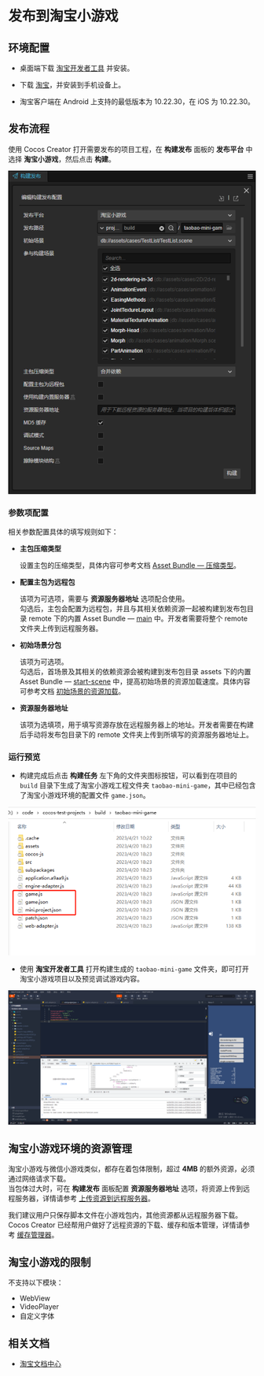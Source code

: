 # 发布到淘宝小游戏

## 环境配置

- 桌面端下载 [淘宝开发者工具](https://developer.taobao.com/?spm=a219a.15212435.0.0.6a14669aEQ2g6k) 并安装。

- 下载 [淘宝](https://market.m.taobao.com/app/fdilab/download-page/main/index.html)，并安装到手机设备上。

- 淘宝客户端在 Android 上支持的最低版本为 10.22.30，在 iOS 为 10.22.30。

## 发布流程

使用 Cocos Creator 打开需要发布的项目工程，在 **构建发布** 面板的 **发布平台** 中选择 **淘宝小游戏**，然后点击 **构建**。

![build option](./publish-taobao-mini-game/build_option.png)

### 参数项配置

相关参数配置具体的填写规则如下：

- **主包压缩类型**

  设置主包的压缩类型，具体内容可参考文档 [Asset Bundle — 压缩类型](../../asset/bundle.md#%E5%8E%8B%E7%BC%A9%E7%B1%BB%E5%9E%8B)。

- **配置主包为远程包**

  该项为可选项，需要与 **资源服务器地址** 选项配合使用。<br>
  勾选后，主包会配置为远程包，并且与其相关依赖资源一起被构建到发布包目录 remote 下的内置 Asset Bundle — [main](../../asset/bundle.md#%E5%86%85%E7%BD%AE-asset-bundle) 中。开发者需要将整个 remote 文件夹上传到远程服务器。

- **初始场景分包**

  该项为可选项。<br>
  勾选后，首场景及其相关的依赖资源会被构建到发布包目录 assets 下的内置 Asset Bundle — [start-scene](../../asset/bundle.md#%E5%86%85%E7%BD%AE-asset-bundle) 中，提高初始场景的资源加载速度。具体内容可参考文档 [初始场景的资源加载](publish-wechatgame.md#%E5%88%9D%E5%A7%8B%E5%9C%BA%E6%99%AF%E7%9A%84%E5%8A%A0%E8%BD%BD%E9%80%9F%E5%BA%A6)。

- **资源服务器地址**

  该项为选填项，用于填写资源存放在远程服务器上的地址。开发者需要在构建后手动将发布包目录下的 remote 文件夹上传到所填写的资源服务器地址上。

### 运行预览

- 构建完成后点击 **构建任务** 左下角的文件夹图标按钮，可以看到在项目的 `build` 目录下生成了淘宝小游戏工程文件夹 `taobao-mini-game`，其中已经包含了淘宝小游戏环境的配置文件 `game.json`。

![build](./publish-taobao-mini-game/build.png)

- 使用 **淘宝开发者工具** 打开构建生成的 `taobao-mini-game` 文件夹，即可打开淘宝小游戏项目以及预览调试游戏内容。

![preview](./publish-taobao-mini-game/preview.png)

## 淘宝小游戏环境的资源管理

淘宝小游戏与微信小游戏类似，都存在着包体限制，超过 **4MB** 的额外资源，必须通过网络请求下载。<br>当包体过大时，可在 **构建发布** 面板配置 **资源服务器地址** 选项，将资源上传到远程服务器，详情请参考 [上传资源到远程服务器](../../asset/cache-manager.md)。

我们建议用户只保存脚本文件在小游戏包内，其他资源都从远程服务器下载。Cocos Creator 已经帮用户做好了远程资源的下载、缓存和版本管理，详情请参考 [缓存管理器](../../asset/cache-manager.md)。

## 淘宝小游戏的限制

不支持以下模块：

- WebView
- VideoPlayer
- 自定义字体

## 相关文档 

- [淘宝文档中心](https://open.taobao.com/v2/doc#/abilityToOpen?docType=1&docId=121213&treeId=804)

